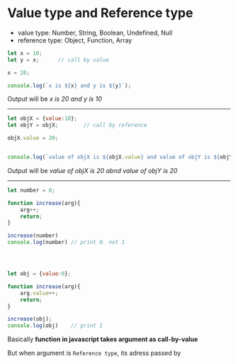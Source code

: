 # Value type and Reference type   
   
- value type: Number, String, Boolean, Undefined, Null   
- reference type: Object, Function, Array

```js
let x = 10;
let y = x;      // call by value

x = 20;

console.log(`x is ${x} and y is ${y}`);
```
   
Output will be *x is 20 and y is 10*   
   
---

```js
let objX = {value:10};
let objY = objX;        // call by reference

objX.value = 20;


console.log(`value of objX is ${objX.value} and value of objY is ${objY.value}`);
```   
   
Output will be *value of objX is 20 abnd value of objY is 20*   
   

---   
   
   
```js
let number = 0;

function increase(arg){
    arg++;
    return;
}

increase(number)
console.log(number) // print 0. not 1




let obj = {value:0};

function increase(arg){
    arg.value++;
    return;
}

increase(obj);
console.log(obj)    // print 1
```   
   
Basically **function in javascript takes argument as call-by-value**   
   
But when argument is `Reference type`, its adress passed by
